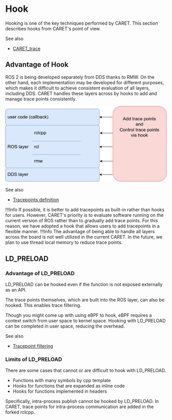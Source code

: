 # Hook

Hooking is one of the key techniques performed by CARET.
This section describes hooks from CARET's point of view.

See also

- [CARET_trace](../software_architecture/caret_trace.md)

## Advantage of Hook

ROS 2 is being developed separately from DDS thanks to RMW.
On the other hand, each implementation may be developed for different purposes, which makes it difficult to achieve consistent evaluation of all layers, including DDS.
CARET handles these layers across by hooks to add and manage trace points consistently.

![trace_points](../../imgs/control_trace_points_via_hook.drawio.png)

See also

- [Tracepoints definition](../trace_points/index.md)

<prettier-ignore-start>
!!!Info
    If possible, it is better to add tracepoints as built-in rather than hooks for users.
    However, CARET's priority is to evaluate software running on the current version of ROS rather than to gradually add trace points.
    For this reason, we have adopted a hook that allows users to add tracepoints in a flexible manner.
<prettier-ignore-end>

<prettier-ignore-start>
!!!Info
    The advantage of being able to handle all layers across the board is not well utilized in the current CARET.
    In the future, we plan to use thread local memory to reduce trace points.
<prettier-ignore-end>

## LD_PRELOAD

### Advantage of LD_PRELOAD

LD_PRELOAD can be hooked even if the function is not exposed externally as an API.

The trace points themselves, which are built into the ROS layer, can also be hooked.
This enables trace filtering.

Though you might come up with using eBPF to hook, eBPF requires a context switch from user space to kernel space.
Hooking with LD_PRELOAD can be completed in user space, reducing the overhead.

See also

- [Tracepoint filtering](./tracepoint_filtering.md)

### Limits of LD_PRELOAD

There are some cases that cannot or are difficult to hook with LD_PRELOAD.

- Functions with many symbols by cpp template
- Hooks for functions that are expanded as inline code
- Hooks for functions implemented in headers

Specifically, intra-process publish cannot be hooked by LD_PRELOAD.
In CARET, trace points for intra-process communication are added in the forked rclcpp.
